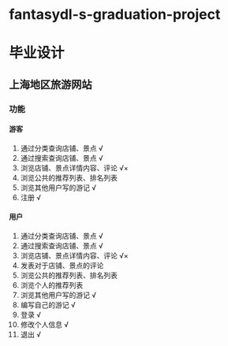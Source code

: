 # fantasydl-s-graduation-project

# 毕业设计

## 上海地区旅游网站

### 功能

#### 游客
1. 通过分类查询店铺、景点 √
2. 通过搜索查询店铺、景点 √
3. 浏览店铺、景点详情内容、评论 √×
4. 浏览公共的推荐列表、排名列表
5. 浏览其他用户写的游记 √
6. 注册 √

#### 用户
1. 通过分类查询店铺、景点 √
2. 通过搜索查询店铺、景点 √
3. 浏览店铺、景点详情内容、评论 √×
4. 发表对于店铺、景点的评论
5. 浏览公共的推荐列表、排名列表
6. 浏览个人的推荐列表
7. 浏览其他用户写的游记 √
8. 编写自己的游记 √
9. 登录 √
10. 修改个人信息 √
11. 退出 √

